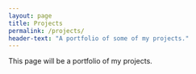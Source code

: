 ```yaml
---
layout: page
title: Projects
permalink: /projects/
header-text: "A portfolio of some of my projects."
---
```


This page will be a portfolio of my projects.